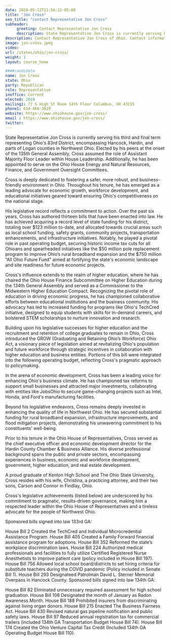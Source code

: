 ```yaml
---
date: 2024-05-12T11:54:12-05:00
title: "Jon Cross"
seo_title: "contact Representative Jon Cross"
subheader:
     greeting: Contact Representative Jon Cross
     description: State Representative Jon Cross is currently serving his third and final term representing Ohio's 83rd District, encompassing Hancock, Hardin, and parts of Logan counties in Northwest Ohio. Elected by his peers at the onset of the 135th General Assembly, Cross assumed the role of Assistant Majority Floor Leader within House Leadership.
description: Contact Representative Jon Cross of Ohio. Contact information for Jon Cross includes email address, phone number, and mailing address.
image: jon-cross.jpeg
video:
url: /states/ohio/jon-cross/
weight: 1
layout: course_home

####candidate
name: Jon Cross
state: Ohio
party: Republican
role: Representative
inoffice: Current
elected: 2019
mailing1: 77 S High St Room 14th Floor Columbus, OH 43215
phone1: 614-466-3819
website: https://www.ohiohouse.gov/jon-cross/
email : https://www.ohiohouse.gov/jon-cross/
twitter:
---
```

State Representative Jon Cross is currently serving his third and final term representing Ohio's 83rd District, encompassing Hancock, Hardin, and parts of Logan counties in Northwest Ohio. Elected by his peers at the onset of the 135th General Assembly, Cross assumed the role of Assistant Majority Floor Leader within House Leadership. Additionally, he has been appointed to serve on the Ohio House Energy and Natural Resources, Finance, and Government Oversight Committees.

Cross is deeply dedicated to fostering a safer, more robust, and business-friendly environment in Ohio. Throughout his tenure, he has emerged as a leading advocate for economic growth, workforce development, and educational initiatives geared toward ensuring Ohio's competitiveness on the national stage.

His legislative record reflects a commitment to action. Over the past six years, Cross has authored thirteen bills that have been enacted into law. He has achieved acquiring a record level of state funding for his district, totaling over $123 million to-date, and allocated towards crucial areas such as local school funding, safety grants, community projects, transportation enhancements, and infrastructure initiatives. Notably, he played a pivotal role in past operating budget, securing historic income tax cuts for all Ohioans and spearheaded initiatives like the $50 million pole replacement program to improve Ohio’s rural broadband expansion and the $750 million “All Ohio Future Fund” aimed at fortifying the state's economic landscape and site readiness for future economic projects.

Cross's influence extends to the realm of higher education, where he has chaired the Ohio House Finance Subcommittee on Higher Education during the 134th General Assembly and served as a Commissioner to the Midwestern Higher Education Compact. Recognizing the pivotal role of education in driving economic progress, he has championed collaborative efforts between educational institutions and the business community. His advocacy has led to increased funding for programs like Ohio's TechCred initiative, designed to equip students with skills for in-demand careers, and bolstered STEM scholarships to nurture innovation and research.

Building upon his legislative successes for higher education and the recruitment and retention of college graduates to remain in Ohio, Cross introduced the GROW (Graduating and Retaining Ohio’s Workforce) Ohio Act, a visionary piece of legislation aimed at revitalizing Ohio's population and future workforce through strategic incentives in collaboration with higher education and business entities. Portions of this bill were integrated into the following operating budget, reflecting Cross's pragmatic approach to policymaking.

In the arena of economic development, Cross has been a leading voice for enhancing Ohio's business climate. He has championed tax reforms to support small businesses and attracted major investments, collaborating with entities like JobsOhio to secure game-changing projects such as Intel, Honda, and Ford's manufacturing facilities.

Beyond his legislative endeavors, Cross remains deeply invested in enhancing the quality of life in Northwest Ohio. He has secured substantial funding for rural broadband expansion, infrastructure improvements, and flood mitigation projects, demonstrating his unwavering commitment to his constituents' well-being.

Prior to his tenure in the Ohio House of Representatives, Cross served as the chief executive officer and economic development director for the Hardin County Chamber & Business Alliance. His diverse professional background spans the public and private sectors, encompassing experiences in business, economic and workforce development, government, higher education, and real estate development.

A proud graduate of Kenton High School and The Ohio State University, Cross resides with his wife, Christina, a practicing attorney, and their two sons, Carson and Connor in Findlay, Ohio.

Cross's legislative achievements (listed below) are underscored by his commitment to pragmatic, results-driven governance, making him a respected leader within the Ohio House of Representatives and a tireless advocate for the people of Northwest Ohio.

Sponsored bills signed into law 133rd GA:

House Bill 2 Created the TechCred and Individual Microcredential Assistance Program.
House Bill 405 Created a Family Forward financial assistance program for adoptions.
House Bill 352 Reformed the state’s workplace discrimination laws.
House Bill 224 Authorized medical professionals and facilities to fully utilize Certified Registered Nurse Anesthetists to improve patient care (policy included in House Bill 197).
House Bill 756 Allowed local school board/districts to set hiring criteria for substitute teachers during the COVID pandemic (Policy included in Senate Bill 1).
House Bill 293 Designateed Patrolman David L. Sterner Memorial Overpass in Hancock County.
Sponsored bills signed into law 134th GA:

House Bill 82 Eliminated unnecessary required assessment for high school graduation.
House Bill 106 Designated the month of January as Radon Awareness Month.
House Bill 188 Prohibited insurers from discriminating against living organ donors.
House Bill 215 Enacted The Business Fairness Act.
House Bill 430 Revised natural gas pipeline notification and public safety laws.
House Bill 97 Reduced annual registration tax for commercial trailers (included 134th GA Transportation Budget House Bill 74).
House Bill 174 Created the Ohio Venture Capital Tax Credit (Included 134th GA Operating Budget House Bill 110).
